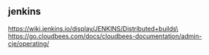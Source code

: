 ## jenkins 
https://wiki.jenkins.io/display/JENKINS/Distributed+builds\
https://go.cloudbees.com/docs/cloudbees-documentation/admin-cje/operating/
